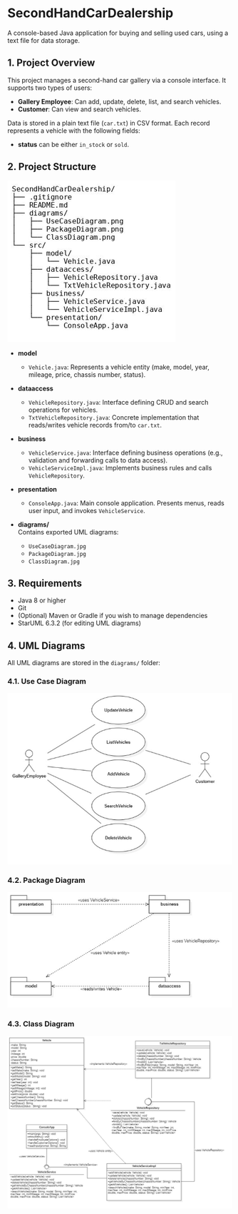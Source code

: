 # SecondHandCarDealership

A console-based Java application for buying and selling used cars, using a text file for data storage.

## 1. Project Overview
This project manages a second-hand car gallery via a console interface. It supports two types of users:
- **Gallery Employee**: Can add, update, delete, list, and search vehicles.
- **Customer**: Can view and search vehicles.

Data is stored in a plain text file (`car.txt`) in CSV format. Each record represents a vehicle with the following fields:
- **status** can be either `in_stock` or `sold`.

## 2. Project Structure
![Project Structure](./diagrams/folder_structure.jpg)




- **model**
    - `Vehicle.java`: Represents a vehicle entity (make, model, year, mileage, price, chassis number, status).

- **dataaccess**
    - `VehicleRepository.java`: Interface defining CRUD and search operations for vehicles.
    - `TxtVehicleRepository.java`: Concrete implementation that reads/writes vehicle records from/to `car.txt`.

- **business**
    - `VehicleService.java`: Interface defining business operations (e.g., validation and forwarding calls to data access).
    - `VehicleServiceImpl.java`: Implements business rules and calls `VehicleRepository`.

- **presentation**
    - `ConsoleApp.java`: Main console application. Presents menus, reads user input, and invokes `VehicleService`.

- **diagrams/**  
  Contains exported UML diagrams:
    - `UseCaseDiagram.jpg`
    - `PackageDiagram.jpg`
    - `ClassDiagram.jpg`

## 3. Requirements

- Java 8 or higher
- Git
- (Optional) Maven or Gradle if you wish to manage dependencies
- StarUML 6.3.2 (for editing UML diagrams)

## 4. UML Diagrams

All UML diagrams are stored in the `diagrams/` folder:

### 4.1. Use Case Diagram
![Use Case Diagram](./diagrams/UseCaseDiagram1.jpg)

### 4.2. Package Diagram
![Package Diagram](./diagrams/PackageDiagram1.jpg)

### 4.3. Class Diagram
![Class Diagram](./diagrams/ClassDiagram1.jpg)


